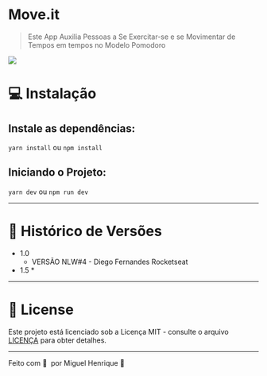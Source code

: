 # Move.it
> Este App Auxilia Pessoas a Se Exercitar-se e se Movimentar de Tempos em tempos no Modelo Pomodoro


![](../header.png)

# 💻 Instalação

## Instale as dependências:

```yarn install``` ou ```npm install```

## Iniciando o Projeto:

`yarn dev` ou `npm run dev`
***
# :paperclip: Histórico de Versões
* 1.0
    * VERSÃO NLW#4 - Diego Fernandes Rocketseat
* 1.5
   *
***
# 📝 License

Este projeto está licenciado sob a Licença MIT - consulte o arquivo [LICENÇA](LICENSE) para obter detalhes.

***

Feito com 💜 &nbsp;por Miguel Henrique 👋

